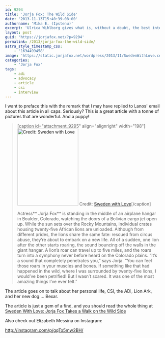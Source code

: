 ```yaml
---
id: 9294
title: 'Jorja Fox: The Wild Side'
date: '2013-11-13T15:40:39-08:00'
authorname: 'Mika E. (Ipstenu)'
excerpt: 'Ulrica Wihlborg gives what is, without a doubt, the best interview with Jorja the world has ever known. Ladies and gentleman, the bar has been set.'
layout: post
guid: 'https://jorjafox.net/?p=9294'
permalink: /2013/jorja-fox-the-wild-side/
astra_style_timestamp_css:
    - '1634499458'
image: 'https://static.jorjafox.net/wordpress/2013/11/SwedenWithLove.com_elizabeth-messina_008r.jpg'
categories:
    - 'Jorja Fox'
tags:
    - adi
    - advocacy
    - article
    - csi
    - interview
---
```


I want to preface this with the remark that I may have replied to Lanos' email about this article in all caps. Seriously? This is a great article with a tonne of pictures that are wonderful. And a puppy!
<blockquote>

[caption id="attachment_9295" align="alignright" width="198"]<a href="http://www.swedenwithlove.com/2013/11/jorja-fox-takes-a-walk-on-the-wild-side/"><img class="size-medium wp-image-9295" alt="Credit: Sweden with Love" src="//static.jorjafox.net/wordpress/2013/11/SwedenWithLove.com_elizabeth-messina_008r-198x250.jpg" width="198" height="250" /></a> Credit: <a href="http://www.swedenwithlove.com/2013/11/jorja-fox-takes-a-walk-on-the-wild-side/">Sweden with Love</a>[/caption]

Actress** Jorja Fox** is standing in the middle of an airplane hangar in Boulder, Colorado, watching the doors of a Bolivian cargo jet open up. While the sun sets over the Rocky Mountains, individual crates housing twenty-five African lions are unloaded. Although from different prides, the lions share the same fate: rescued from circus abuse, they’re about to embark on a new life. All of a sudden, one lion after the other starts roaring, the sound bouncing off the walls in the giant hangar. A lion’s roar can travel up to five miles, and the roars turn into a symphony never before heard on the Colorado plains. “It’s a sound that completely penetrates you,” says Jorja. “You can feel those roars in your muscles and bones. If something like that had happened in the wild, where I was surrounded by twenty-five lions, I would’ve been petrified! But I wasn’t scared. It was one of the most amazing things I’ve ever felt.”</blockquote>
The article goes on to talk about her personal life, CSI, the ADI, Lion Ark, and her new dog ... Bexar.

The article is just a gem of a find, and you should read the whole thing at <a href="http://www.swedenwithlove.com/2013/11/jorja-fox-takes-a-walk-on-the-wild-side/">Sweden With Love: Jorja Fox Takes a Walk on the Wild Side</a>

Also check out Elizabeth Messina on Instagram:

http://instagram.com/p/gqTx5mw2BH/
